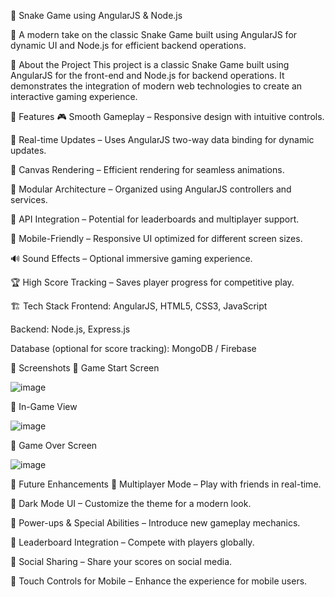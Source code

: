 🐍 Snake Game using AngularJS & Node.js

🚀 A modern take on the classic Snake Game built using AngularJS for dynamic UI and Node.js for efficient backend operations.

📌 About the Project
This project is a classic Snake Game built using AngularJS for the front-end and Node.js for backend operations. It demonstrates the integration of modern web technologies to create an interactive gaming experience.


🚀 Features
🎮 Smooth Gameplay – Responsive design with intuitive controls.

📡 Real-time Updates – Uses AngularJS two-way data binding for dynamic updates.

🎨 Canvas Rendering – Efficient rendering for seamless animations.

🔀 Modular Architecture – Organized using AngularJS controllers and services.

🔗 API Integration – Potential for leaderboards and multiplayer support.

📱 Mobile-Friendly – Responsive UI optimized for different screen sizes.

🔊 Sound Effects – Optional immersive gaming experience.

🏆 High Score Tracking – Saves player progress for competitive play.


🏗️ Tech Stack
Frontend: AngularJS, HTML5, CSS3, JavaScript

Backend: Node.js, Express.js

Database (optional for score tracking): MongoDB / Firebase


🎨 Screenshots
📌 Game Start Screen

![image](https://github.com/user-attachments/assets/7b2f10b7-b52e-45bb-9c63-2b7d991a703c)

📌 In-Game View

![image](https://github.com/user-attachments/assets/085b6255-1c9b-40be-9d66-eb64c89020a9)

📌 Game Over Screen

![image](https://github.com/user-attachments/assets/014630a3-32f8-494f-bb6e-b47f1b8f56c2)

🚀 Future Enhancements
🔹 Multiplayer Mode – Play with friends in real-time.

🔹 Dark Mode UI – Customize the theme for a modern look.

🔹 Power-ups & Special Abilities – Introduce new gameplay mechanics.

🔹 Leaderboard Integration – Compete with players globally.

🔹 Social Sharing – Share your scores on social media.

🔹 Touch Controls for Mobile – Enhance the experience for mobile users.
